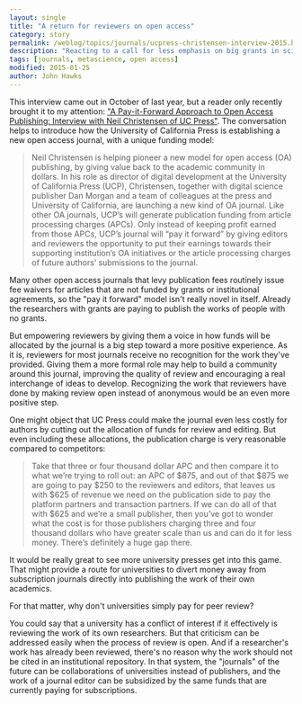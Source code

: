 ```yaml
---
layout: single
title: "A return for reviewers on open access"
category: story
permalink: /weblog/topics/journals/ucpress-christensen-interview-2015.html
description: "Reacting to a call for less emphasis on big grants in science."
tags: [journals, metascience, open access]
modified: 2015-01-25
author: John Hawks
---
```


This interview came out in October of last year, but a reader only recently brought it to my attention: <a href="http://blog.scholasticahq.com/post/100004713143/a-pay-it-forward-approach-to-open-access#.VMVbNxbeYon">"A Pay-it-Forward Approach to Open Access Publishing: Interview with Neil Christensen of UC Press"</a>. The conversation helps to introduce how the University of California Press is establishing a new open access journal, with a unique funding model: 

<blockquote>Neil Christensen is helping pioneer a new model for open access (OA) publishing, by giving value back to the academic community in dollars. In his role as director of digital development at the University of California Press (UCP), Christensen, together with digital science publisher Dan Morgan and a team of colleagues at the press and University of California, are launching a new kind of OA journal. Like other OA journals, UCP’s will generate publication funding from article processing charges (APCs). Only instead of keeping profit earned from those APCs, UCP’s journal will “pay it forward” by giving editors and reviewers the opportunity to put their earnings towards their supporting institution’s OA initiatives or the article processing charges of future authors’ submissions to the journal.</blockquote>

Many other open access journals that levy publication fees routinely issue fee waivers for articles that are not funded by grants or institutional agreements, so the "pay it forward" model isn't really novel in itself. Already the researchers with grants are paying to publish the works of people with no grants. 

But empowering reviewers by giving them a voice in how funds will be allocated by the journal is a big step toward a more positive experience. As it is, reviewers for most journals receive no recognition for the work they've provided. Giving them a more formal role may help to build a community around this journal, improving the quality of review and encouraging a real interchange of ideas to develop. Recognizing the work that reviewers have done by making review open instead of anonymous would be an even more positive step. 

One might object that UC Press could make the journal even less costly for authors by cutting out the allocation of funds for review and editing. But even including these allocations, the publication charge is very reasonable compared to competitors: 

<blockquote>Take that three or four thousand dollar APC and then compare it to what we’re trying to roll out: an APC of $875, and out of that $875 we are going to pay $250 to the reviewers and editors, that leaves us with $625 of revenue we need on the publication side to pay the platform partners and transaction partners. If we can do all of that with $625 and we’re a small publisher, then you’ve got to wonder what the cost is for those publishers charging three and four thousand dollars who have greater scale than us and can do it for less money. There’s definitely a huge gap there.</blockquote>

It would be really great to see more university presses get into this game. That might provide a route for universities to divert money away from subscription journals directly into publishing the work of their own academics. 

For that matter, why don't universities simply pay for peer review? 

You could say that a university has a conflict of interest if it effectively is reviewing the work of its own researchers. But that criticism can be addressed easily when the process of review is open. And if a researcher's work has already been reviewed, there's no reason why the work should not be cited in an institutional repository. In that system, the "journals" of the future can be collaborations of universities instead of publishers, and the work of a journal editor can be subsidized by the same funds that are currently paying for subscriptions. 
